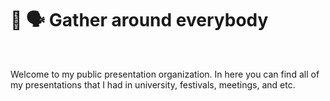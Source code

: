# :circus_tent: :speaking_head: Gather around everybody

<br />

Welcome to my public presentation organization. In here you can find all of my presentations
that I had in university, festivals, meetings, and etc.
